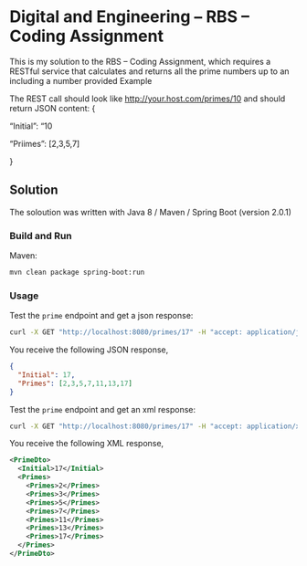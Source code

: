 # Digital and Engineering – RBS – Coding Assignment

This is my solution to the RBS – Coding Assignment, which requires a RESTful service that calculates and returns all the prime numbers up to an including a number provided
Example

The REST call should look like  http://your.host.com/primes/10  and should return JSON content:
{

  “Initial”:  “10

  “Priimes”: [2,3,5,7]

}

## Solution

The soloution was written with Java 8 / Maven / Spring Boot (version 2.0.1)

### Build and Run

Maven:

```sh
mvn clean package spring-boot:run
```

### Usage

Test the `prime` endpoint and get a json response:

```sh
curl -X GET "http://localhost:8080/primes/17" -H "accept: application/json"
```

You receive the following JSON response, 

```json
{
  "Initial": 17,
  "Primes": [2,3,5,7,11,13,17]
}
```

Test the `prime` endpoint and get an xml response:

```sh
curl -X GET "http://localhost:8080/primes/17" -H "accept: application/xml"
```

You receive the following XML response, 

```xml
<PrimeDto>
  <Initial>17</Initial>
  <Primes>
    <Primes>2</Primes>
    <Primes>3</Primes>
    <Primes>5</Primes>
    <Primes>7</Primes>
    <Primes>11</Primes>
    <Primes>13</Primes>
    <Primes>17</Primes>
  </Primes>
</PrimeDto>
```

